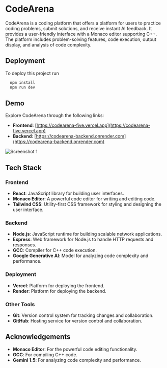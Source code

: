 
# CodeArena

CodeArena is a coding platform that offers a platform for users to practice coding problems, submit solutions, and receive instant AI feedback. It provides a user-friendly interface with a Monaco editor supporting C++. The platform includes problem-solving features, code execution, output display, and analysis of code complexity.





## Deployment

To deploy this project run

```bash
  npm install
  npm run dev
```


## Demo

Explore CodeArena through the following links:

- **Frontend**: [https://codearena-five.vercel.app](https://codearena-five.vercel.app)
- **Backend**: [https://codearena-backend.onrender.com](https://codearena-backend.onrender.com)


![Screenshot 1]([images/screenshot1.png](https://freeimage.host/i/d02sOZb))

## Tech Stack

### Frontend
- **React**: JavaScript library for building user interfaces.
- **Monaco Editor**: A powerful code editor for writing and editing code.
- **Tailwind CSS**: Utility-first CSS framework for styling and designing the user interface.

### Backend
- **Node.js**: JavaScript runtime for building scalable network applications.
- **Express**: Web framework for Node.js to handle HTTP requests and responses.
- **GCC**: Compiler for C++ code execution.
- **Google Generative AI**: Model for analyzing code complexity and performance.

### Deployment
- **Vercel**: Platform for deploying the frontend.
- **Render**: Platform for deploying the backend.

### Other Tools
- **Git**: Version control system for tracking changes and collaboration.
- **GitHub**: Hosting service for version control and collaboration.
## Acknowledgements

- **Monaco Editor**: For the powerful code editing functionality.
- **GCC**: For compiling C++ code.
- **Gemini 1.5**: For analyzing code complexity and performance.


